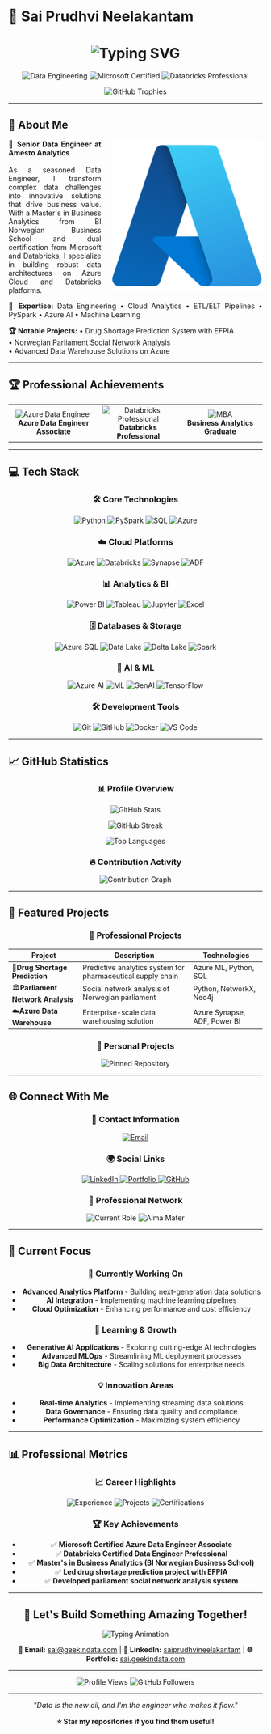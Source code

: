 # 🌟 Sai Prudhvi Neelakantam

<div align="center">
  <h1>
    <img src="https://readme-typing-svg.herokuapp.com?font=Fira+Code&weight=600&size=30&pause=1000&color=36BCF7&center=true&vCenter=true&width=435&lines=Hi+%F0%9F%91%8B%2C+I'm+Sai+Prudhvi;Data+Engineer+%26+Analytics+Expert;Unleashing+Data+for+Better+Decisions" alt="Typing SVG" />
  </h1>

<p align="center">
    <img src="https://img.shields.io/badge/Data%20Engineering-Expert-36BCF7?style=for-the-badge&logo=data:image/svg+xml;base64,PHN2ZyB3aWR0aD0iMjQiIGhlaWdodD0iMjQiIHZpZXdCb3g9IjAgMCAyNCAyNCIgZmlsbD0ibm9uZSIgeG1sbnM9Imh0dHA6Ly93d3cudzMub3JnLzIwMDAvc3ZnIj4KPHBhdGggZD0iTTEyIDJMMTMuMDkgOC4yNkwyMCA5TDEzLjA5IDE1Ljc0TDEyIDIyTDEwLjkxIDE1Ljc0TDQgOUwxMC45MSA4LjI2TDEyIDJaIiBmaWxsPSIjRkZGRkZGIi8+Cjwvc3ZnPgo=" alt="Data Engineering">
    <img src="https://img.shields.io/badge/Microsoft%20Certified-Expert-00BCF2?style=for-the-badge&logo=microsoft&logoColor=white" alt="Microsoft Certified">
    <img src="https://img.shields.io/badge/Databricks-Professional-FF3621?style=for-the-badge&logo=databricks&logoColor=white" alt="Databricks Professional">
  </p>

<div align="center">
    <img src="https://github-profile-trophy.vercel.app/?username=geekindata&theme=radical&no-frame=true&no-bg=true&margin-w=15&margin-h=15" alt="GitHub Trophies" />
  </div>
</div>

---

## 🚀 About Me

<div align="center">
  <img align="right" alt="Data Engineer" width="300" src="https://raw.githubusercontent.com/devicons/devicon/master/icons/azure/azure-original.svg" style="padding-left: 20px;" />
</div>

<p align="justify">
  <strong>💼 Senior Data Engineer at Amesto Analytics</strong><br><br>
  As a seasoned Data Engineer, I transform complex data challenges into innovative solutions that drive business value. With a Master's in Business Analytics from BI Norwegian Business School and dual certification from Microsoft and Databricks, I specialize in building robust data architectures on Azure Cloud and Databricks platforms.
</p>

<p align="justify">
  <strong>🎯 Expertise:</strong> Data Engineering • Cloud Analytics • ETL/ELT Pipelines • PySpark • Azure AI • Machine Learning
</p>

<p align="justify">
  <strong>🏆 Notable Projects:</strong>
  • Drug Shortage Prediction System with EFPIA<br>
  • Norwegian Parliament Social Network Analysis<br>
  • Advanced Data Warehouse Solutions on Azure
</p>

---

## 🏆 Professional Achievements

<div align="center">
  <table>
    <tr>
      <td align="center">
        <img src="https://img.shields.io/badge/Microsoft%20Certified%20Azure%20Data%20Engineer-Associate-00BCF2?style=for-the-badge&logo=microsoft&logoColor=white" alt="Azure Data Engineer">
        <br><strong>Azure Data Engineer Associate</strong>
      </td>
      <td align="center">
        <img src="https://img.shields.io/badge/Databricks%20Certified%20Data%20Engineer-Professional-FF3621?style=for-the-badge&logo=databricks&logoColor=white" alt="Databricks Professional">
        <br><strong>Databricks Professional</strong>
      </td>
      <td align="center">
        <img src="https://img.shields.io/badge/Master's%20in%20Business%20Analytics-BI%20Norwegian%20Business%20School-4A90E2?style=for-the-badge&logo=graduation-cap&logoColor=white" alt="MBA">
        <br><strong>Business Analytics Graduate</strong>
      </td>
    </tr>
  </table>
</div>

---

## 💻 Tech Stack

<div align="center">

### 🛠️ Core Technologies

<p align="center">
  <img src="https://img.shields.io/badge/Python-3776ab?style=for-the-badge&logo=python&logoColor=white" alt="Python">
  <img src="https://img.shields.io/badge/PySpark-000?style=for-the-badge&logo=apachespark&logoColor=white" alt="PySpark">
  <img src="https://img.shields.io/badge/SQL-336791?style=for-the-badge&logo=postgresql&logoColor=white" alt="SQL">
  <img src="https://img.shields.io/badge/Azure-0078d4?style=for-the-badge&logo=microsoftazure&logoColor=white" alt="Azure">
</p>

### ☁️ Cloud Platforms

<p align="center">
  <img src="https://img.shields.io/badge/Microsoft%20Azure-0078d4?style=for-the-badge&logo=microsoftazure&logoColor=white" alt="Azure">
  <img src="https://img.shields.io/badge/Databricks-FF3621?style=for-the-badge&logo=databricks&logoColor=white" alt="Databricks">
  <img src="https://img.shields.io/badge/Synapse%20Analytics-0078d4?style=for-the-badge&logo=microsoftazure&logoColor=white" alt="Synapse">
  <img src="https://img.shields.io/badge/ADF-0078d4?style=for-the-badge&logo=microsoftazure&logoColor=white" alt="ADF">
</p>

### 📊 Analytics & BI

<p align="center">
  <img src="https://img.shields.io/badge/Power%20BI-F2C811?style=for-the-badge&logo=powerbi&logoColor=black" alt="Power BI">
  <img src="https://img.shields.io/badge/Tableau-E97627?style=for-the-badge&logo=tableau&logoColor=white" alt="Tableau">
  <img src="https://img.shields.io/badge/Jupyter-F37626?style=for-the-badge&logo=jupyter&logoColor=white" alt="Jupyter">
  <img src="https://img.shields.io/badge/Excel-217346?style=for-the-badge&logo=microsoft-excel&logoColor=white" alt="Excel">
</p>

### 🗄️ Databases & Storage

<p align="center">
  <img src="https://img.shields.io/badge/Azure%20SQL%20Database-0078d4?style=for-the-badge&logo=microsoftazure&logoColor=white" alt="Azure SQL">
  <img src="https://img.shields.io/badge/Azure%20Data%20Lake-0078d4?style=for-the-badge&logo=microsoftazure&logoColor=white" alt="Data Lake">
  <img src="https://img.shields.io/badge/Delta%20Lake-0078d4?style=for-the-badge&logo=databricks&logoColor=white" alt="Delta Lake">
  <img src="https://img.shields.io/badge/Apache%20Spark-000?style=for-the-badge&logo=apachespark&logoColor=white" alt="Spark">
</p>

### 🤖 AI & ML

<p align="center">
  <img src="https://img.shields.io/badge/Azure%20AI-0078d4?style=for-the-badge&logo=microsoftazure&logoColor=white" alt="Azure AI">
  <img src="https://img.shields.io/badge/Machine%20Learning-0078d4?style=for-the-badge&logo=microsoftazure&logoColor=white" alt="ML">
  <img src="https://img.shields.io/badge/Generative%20AI-00BCF2?style=for-the-badge&logo=openai&logoColor=white" alt="GenAI">
  <img src="https://img.shields.io/badge/TensorFlow-FF6F00?style=for-the-badge&logo=tensorflow&logoColor=white" alt="TensorFlow">
</p>

### 🛠️ Development Tools

<p align="center">
  <img src="https://img.shields.io/badge/Git-F05032?style=for-the-badge&logo=git&logoColor=white" alt="Git">
  <img src="https://img.shields.io/badge/GitHub-181717?style=for-the-badge&logo=github&logoColor=white" alt="GitHub">
  <img src="https://img.shields.io/badge/Docker-2496ED?style=for-the-badge&logo=docker&logoColor=white" alt="Docker">
  <img src="https://img.shields.io/badge/VS%20Code-007ACC?style=for-the-badge&logo=visualstudiocode&logoColor=white" alt="VS Code">
</p>

</div>

---

## 📈 GitHub Statistics

<div align="center">

### 📊 Profile Overview

<p align="center">
  <img src="https://github-readme-stats.vercel.app/api?username=geekindata&show_icons=true&theme=radical&hide_border=true&include_all_commits=true&count_private=true" alt="GitHub Stats" />
</p>

<p align="center">
  <img src="https://github-readme-streak-stats.herokuapp.com/?user=geekindata&theme=radical&hide_border=true" alt="GitHub Streak" />
</p>

<p align="center">
  <img src="https://github-readme-stats.vercel.app/api/top-langs/?username=geekindata&layout=compact&theme=radical&hide_border=true&langs_count=8" alt="Top Languages" />
</p>

### 🔥 Contribution Activity

<p align="center">
  <img src="https://github-readme-activity-graph.vercel.app/graph?username=geekindata&theme=react-dark&bg_color=1F222E&color=36BCF7&line=36BCF7&point=FFFFFF&area_color=36BCF7&area=true&hide_border=true" alt="Contribution Graph" />
</p>

</div>

---

## 🌟 Featured Projects

<div align="center">

### 💼 Professional Projects

| Project                                   | Description                                                 | Technologies                 |
| ----------------------------------------- | ----------------------------------------------------------- | ---------------------------- |
| 🏥**Drug Shortage Prediction**      | Predictive analytics system for pharmaceutical supply chain | Azure ML, Python, SQL        |
| 🏛️**Parliament Network Analysis** | Social network analysis of Norwegian parliament             | Python, NetworkX, Neo4j      |
| ☁️**Azure Data Warehouse**        | Enterprise-scale data warehousing solution                  | Azure Synapse, ADF, Power BI |

### 🚀 Personal Projects

<p align="center">
  <img src="https://github-readme-stats.vercel.app/api/pin/?username=geekindata&repo=your-repo-name&theme=radical&hide_border=true" alt="Pinned Repository" />
</p>

</div>

---

## 🌐 Connect With Me

<div align="center">

### 📧 Contact Information

<p align="center">
  <a href="mailto:sai@geekindata.com?subject=Professional%20Collaboration%20Opportunity">
    <img src="https://img.shields.io/badge/Email%20Me-Click%20Here-36BCF7?style=for-the-badge&logo=gmail&logoColor=white" alt="Email">
  </a>
</p>

### 🌍 Social Links

<p align="center">
  <a href="https://linkedin.com/in/saiprudhvineelakantam">
    <img src="https://img.shields.io/badge/LinkedIn-Connect-0077B5?style=for-the-badge&logo=linkedin&logoColor=white" alt="LinkedIn">
  </a>
  <a href="https://sai.geekindata.com">
    <img src="https://img.shields.io/badge/Portfolio%20Website-Visit-36BCF7?style=for-the-badge&logo=web&logoColor=white" alt="Portfolio">
  </a>
  <a href="https://github.com/geekindata">
    <img src="https://img.shields.io/badge/GitHub-Follow-181717?style=for-the-badge&logo=github&logoColor=white" alt="GitHub">
  </a>
</p>

### 💼 Professional Network

<p align="center">
  <img src="https://img.shields.io/badge/Amesto%20Analytics-Data%20Engineer-4A90E2?style=for-the-badge&logo=building&logoColor=white" alt="Current Role">
  <img src="https://img.shields.io/badge/BI%20Norwegian%20Business%20School-Alumni-4A90E2?style=for-the-badge&logo=graduation-cap&logoColor=white" alt="Alma Mater">
</p>

</div>

---

## 🎯 Current Focus

<div align="center">

### 🔭 Currently Working On

- **Advanced Analytics Platform** - Building next-generation data solutions
- **AI Integration** - Implementing machine learning pipelines
- **Cloud Optimization** - Enhancing performance and cost efficiency

### 🌱 Learning & Growth

- **Generative AI Applications** - Exploring cutting-edge AI technologies
- **Advanced MLOps** - Streamlining ML deployment processes
- **Big Data Architecture** - Scaling solutions for enterprise needs

### 💡 Innovation Areas

- **Real-time Analytics** - Implementing streaming data solutions
- **Data Governance** - Ensuring data quality and compliance
- **Performance Optimization** - Maximizing system efficiency

</div>

---

## 📊 Professional Metrics

<div align="center">

### 📈 Career Highlights

<p align="center">
  <img src="https://img.shields.io/badge/Experience-4%2B%20Years-36BCF7?style=for-the-badge&logo=briefcase&logoColor=white" alt="Experience">
  <img src="https://img.shields.io/badge/Projects-50%2B-00BCF2?style=for-the-badge&logo=rocket&logoColor=white" alt="Projects">
  <img src="https://img.shields.io/badge/Certifications-5%2B-FF6F00?style=for-the-badge&logo=certificate&logoColor=white" alt="Certifications">
</p>

### 🏆 Key Achievements

- ✅ **Microsoft Certified Azure Data Engineer Associate**
- ✅ **Databricks Certified Data Engineer Professional**
- ✅ **Master's in Business Analytics (BI Norwegian Business School)**
- ✅ **Led drug shortage prediction project with EFPIA**
- ✅ **Developed parliament social network analysis system**

</div>

---

<div align="center">

## 🚀 Let's Build Something Amazing Together!

<p align="center">
  <img src="https://readme-typing-svg.herokuapp.com?font=Fira+Code&weight=600&size=20&pause=1000&color=36BCF7&center=true&vCenter=true&width=435&lines=Open+to+Collaboration;Always+Learning;Building+the+Future" alt="Typing Animation" />
</p>

<p align="center">
  <strong>📧 Email:</strong> <a href="mailto:sai@geekindata.com">sai@geekindata.com</a> |
  <strong>💼 LinkedIn:</strong> <a href="https://linkedin.com/in/saiprudhvineelakantam">saiprudhvineelakantam</a> |
  <strong>🌐 Portfolio:</strong> <a href="https://sai.geekindata.com">sai.geekindata.com</a>
</p>

---

<p align="center">
  <img src="https://komarev.com/ghpvc/?username=geekindata&style=for-the-badge&color=36BCF7" alt="Profile Views">
  <img src="https://img.shields.io/github/followers/geekindata?style=for-the-badge&color=36BCF7" alt="GitHub Followers">
</p>

</div>

---

<div align="center">
  <p><em>"Data is the new oil, and I'm the engineer who makes it flow."</em></p>
  <p><strong>⭐ Star my repositories if you find them useful!</strong></p>
</div>
